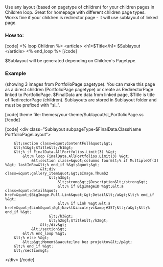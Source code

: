 Use any layout (based on pagetype of children) for your children pages in Children loop. Great for homepage with different children page types. Works fine if your children is redirector page - it will use sublayout of linked page.  

<h3>How to:</h3>
[code]
&lt;% loop Children %&gt;
	&lt;article&gt;
		&lt;h1&gt;$Title&lt;/h1&gt;
		$Sublayout
	&lt;/article&gt;
&lt;% end_loop %&gt;
[/code]

$Sublayout will be generated depending on Children's Pagetype.

<h3>Example</h3>
(showing 3 images from PortfolioPage pagetype). You can make this page as a direct children (PortfolioPage pagetype) or create as RedirectorPage linked to PortfolioPage. $FinalData are data from linked page, $Title is title of RedirectorPage (children). Sublayouts are stored in Sublayout folder and must be prefixed with &quot;sl_&quot;.

[code]
theme file: themes/your-theme/Sublayout/sl_PortfolioPage.ss
[/code]

[code]
&lt;div class=&quot;Sublayout subpageType-$FinalData.ClassName PortfolioPageLayout&quot;&gt;

		&lt;section class=&quot;ContentFull&quot;&gt;
		&lt;h1&gt;$Title&lt;/h1&gt;
		&lt;% if FinalData.AllPortfolios.Limit(3) %&gt;
			&lt;% loop FinalData.AllPortfolios.Limit(3) %&gt;
				&lt;section class=&quot;columns four&lt;% if MultipleOf(3) %&gt; lastInRow&lt;% end_if %&gt;&quot;&gt;
					&lt;div class=&quot;gallery_item&quot;&gt;$Image.Thumb2
						&lt;h3&gt;
							&lt;strong&gt;$Description&lt;/strong&gt;
							&lt;% if BigImageID %&gt;&lt;a class=&quot;detail&quot; href=&quot;$BigImage.Full.Link&quot;&gt;Detail&lt;/a&gt;&lt;% end_if %&gt;
							&lt;% if Link %&gt;&lt;a href=&quot;$Link&quot;&gt;Navšt&iacute;vi&amp;#357;&lt;/a&gt;&lt;% end_if %&gt;
						&lt;/h3&gt;
						&lt;h2&gt;$Title&lt;/h2&gt;
					&lt;/div&gt;
				&lt;/section&gt;
			&lt;% end_loop %&gt;
		&lt;% else %&gt;
			&lt;p&gt;Moment&aacute;lne bez projektov&lt;/p&gt;
		&lt;% end_if %&gt;
		&lt;/section&gt;
		
&lt;/div&gt;
[/code]

